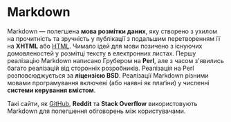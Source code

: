 # MarkdownMarkdown — полегшена **мова розмітки даних**, яку створено з ухилом на прочитність та зручність у публікації з подальшим перетворенням її на  **XHTML** або [HTML](/HTML). Чимало ідей для мови позичено з існуючих домовленостей у розмітці тексту в електронних листах. Першу реалізацію Markdown написано Грубером на **Perl**, але з часом з'явились багато реалізацій від сторонніх розробників. Реалізація на Perl розповсюджується за **ліцензією BSD**. Реалізації Markdown різними мовами програмування включені (або наявні як плаґіни) у численні **системи керування вмістом**.Такі сайти, як [GitHub](/Git), **Reddit** та **Stack Overflow** використовують Markdown для полегшення обговорень між користувачами.